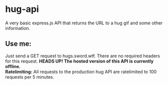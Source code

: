 # hug-api
A very basic express.js API that returns the URL to a hug gif and some other information.

## Use me:
Just send a GET request to hugs.sword.wtf. There are no required headers for this request. **HEADS UP! The hosted version of this API is currently offline.**<br/>
**Ratelimiting:** All requests to the production hug API are ratelimited to 100 requests per 5 minutes.
